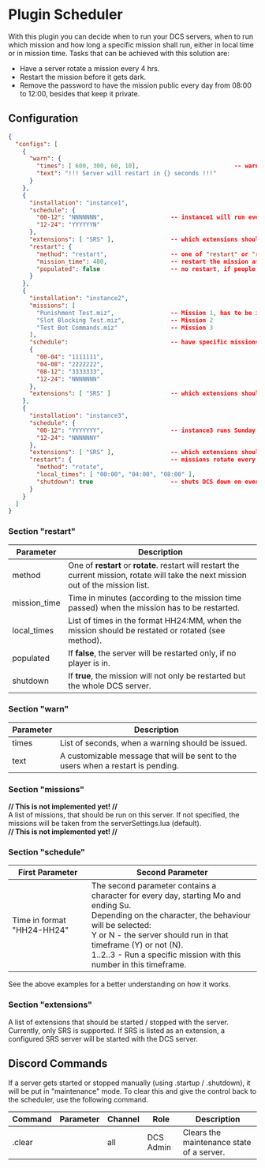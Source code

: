 # Plugin Scheduler
With this plugin you can decide when to run your DCS servers, when to run which mission and how long a specific mission shall run, either in local time or in mission time.
Tasks that can be achieved with this solution are:
* Have a server rotate a mission every 4 hrs.
* Restart the mission before it gets dark.
* Remove the password to have the mission public every day from 08:00 to 12:00, besides that keep it private.

## Configuration
```json
{
  "configs": [
    {
      "warn": {
        "times": [ 600, 300, 60, 10],                           -- warn users at 10 mins, 5 mins, 1 min and 10 sec before restart
        "text": "!!! Server will restart in {} seconds !!!"
      }
    },
    {
      "installation": "instance1",
      "schedule": {
        "00-12": "NNNNNNN",                   -- instance1 will run everyday besides Sundays from 12 to 24 hrs.
        "12-24": "YYYYYYN"
      },
      "extensions": [ "SRS" ],                -- which extensions should be started / stopped with the server
      "restart": {
        "method": "restart",                  -- one of "restart" or "rotate"
        "mission_time": 480,                  -- restart the mission after 8 hrs
        "populated": false                    -- no restart, if people are flying
      }
    },
    {
      "installation": "instance2",
      "missions": [
        "Punishment Test.miz",                -- Mission 1, has to be in the servers Mission directory
        "Slot Blocking Test.miz",             -- Mission 2
        "Test Bot Commands.miz"               -- Mission 3
      ],
      "schedule":                             -- have specific missions running at specific times from 00 to 12 hrs
      { 
        "00-04": "1111111",
        "04-08": "2222222",
        "08-12": "3333333",
        "12-24": "NNNNNNN"
      },
      "extensions": [ "SRS" ]                 -- which extensions should be started / stopped with the server
    },
    {
      "installation": "instance3",
      "schedule": {
        "00-12": "YYYYYYY",                   -- instance3 runs Sunday all day, rest of the week between 00 and 12 hrs
        "12-24": "NNNNNNY"
      },
      "extensions": [ "SRS" ],                -- which extensions should be started / stopped with the server
      "restart": {                            -- missions rotate every 4 hrs
        "method": "rotate",
        "local_times": [ "00:00", "04:00", "08:00" ],
        "shutdown": true                      -- shuts DCS down on every rotate to clean the memory
      }
    }
  ]
}
```

### Section "restart"

| Parameter    | Description                                                                                                                            |
|--------------|----------------------------------------------------------------------------------------------------------------------------------------|
| method       | One of **restart** or **rotate**. restart will restart the current mission, rotate will take the next mission out of the mission list. |
| mission_time | Time in minutes (according to the mission time passed) when the mission has to be restarted.                                           |
| local_times  | List of times in the format HH24:MM, when the mission should be restated or rotated (see method).                                      |
 | populated    | If **false**, the server will be restarted only, if no player is in.                                                                   |
 | shutdown     | If **true**, the mission will not only be restarted but the whole DCS server.                                                          |

### Section "warn"

| Parameter       | Description                                                                                                                            |
|-----------------|----------------------------------------------------------------------------------------------------------------------------------------|
| times           | List of seconds, when a warning should be issued.                                                                                      |
| text            | A customizable message that will be sent to the users when a restart is pending.                                                       |

### Section "missions"

**// This is not implemented yet! //**<br/>
A list of missions, that should be run on this server. If not specified, the missions will be taken from the serverSettings.lua (default).
<br/>**// This is not implemented yet! //**

### Section "schedule"

| First Parameter            | Second Parameter                                                                                                                                                                                                                                                                                  |
|----------------------------|---------------------------------------------------------------------------------------------------------------------------------------------------------------------------------------------------------------------------------------------------------------------------------------------------|
| Time in format "HH24-HH24" | The second parameter contains a character for every day, starting Mo and ending Su.<br/>Depending on the character, the behaviour will be selected:<br/>Y or N - the server should run in that timeframe (Y) or not (N).<br/>1..2..3 - Run a specific mission with this number in this timeframe. |
See the above examples for a better understanding on how it works.

### Section "extensions"

A list of extensions that should be started / stopped with the server. Currently, only SRS is supported.
If SRS is listed as an extension, a configured SRS server will be started with the DCS server.

## Discord Commands

If a server gets started or stopped manually (using .startup / .shutdown), it will be put in "maintenance" mode.
To clear this and give the control back to the scheduler, use the following command.

| Command | Parameter | Channel | Role      | Description                               |
|---------|-----------|---------|-----------|-------------------------------------------|
| .clear  |           | all     | DCS Admin | Clears the maintenance state of a server. |

